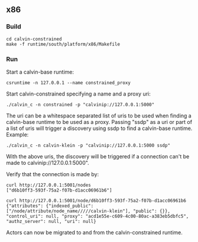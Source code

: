 ## x86

### Build

```
cd calvin-constrained
make -f runtime/south/platform/x86/Makefile
```

### Run

Start a calvin-base runtime:

```
csruntime -n 127.0.0.1 --name constrained_proxy
```

Start calvin-constrained specifying a name and a proxy uri:

```
./calvin_c -n constrained -p "calvinip://127.0.0.1:5000"
```

The uri can be a whitespace separated list of uris to be used when finding a calvin-base runtime to be used as a proxy. Passing "ssdp" as a uri or part of a list of uris will trigger a discovery using ssdp to find a calvin-base runtime. Example:

```
./calvin_c -n calvin-klein -p "calvinip://127.0.0.1:5000 ssdp"
```

With the above uris, the discovery will be triggered if a connection can't be made to calvinip://127.0.0.1:5000".

Verify that the connection is made by:

```
curl http://127.0.0.1:5001/nodes
["d6b10ff3-593f-75a2-f07b-d1acc06961b6"]

curl http://127.0.0.1:5001/node/d6b10ff3-593f-75a2-f07b-d1acc06961b6
{"attributes": {"indexed_public": ["/node/attribute/node_name/////calvin-klein"], "public": {}}, "control_uri": null, "proxy": "acd1e55e-c609-4c00-80ac-a383eb5dbfc5", "authz_server": null, "uri": null}
```

Actors can now be migrated to and from the calvin-constrained runtime.
